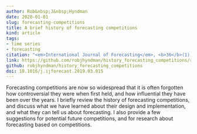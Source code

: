 ```yaml
---
author: Rob&nbsp;J&nbsp;Hyndman
date: 2020-01-01
slug: forecasting-competitions
title: A brief history of forecasting competitions
kind: article
tags:
- time series
- forecasting
citation: "<em>International Journal of Forecasting</em>, <b>36</b>(1), 7-14"
link: https://github.com/robjhyndman/history_forecasting_competitions/raw/master/forecasting-competitions.pdf
github: robjhyndman/history_forecasting_competitions
doi: 10.1016/j.ijforecast.2019.03.015
---
```


Forecasting competitions are now so widespread that it is often forgotten how controversial they were when first held, and how influential they have been over the years. I briefly review the history of forecasting competitions, and discuss what we have learned about their design and implementation, and what they can tell us about forecasting. I also provide a few suggestions for potential future competitions, and for research about forecasting based on competitions.
